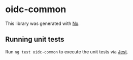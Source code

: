 # oidc-common

This library was generated with [Nx](https://nx.dev).

## Running unit tests

Run `ng test oidc-common` to execute the unit tests via [Jest](https://jestjs.io).
